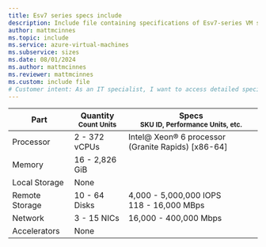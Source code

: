 ```yaml
---
title: Esv7 series specs include
description: Include file containing specifications of Esv7-series VM sizes.
author: mattmcinnes
ms.topic: include
ms.service: azure-virtual-machines
ms.subservice: sizes
ms.date: 08/01/2024
ms.author: mattmcinnes
ms.reviewer: mattmcinnes
ms.custom: include file
# Customer intent: As an IT specialist, I want to access detailed specifications for the Esv6-series VMs, so that I can select the appropriate configuration for my workloads based on performance and capacity needs.
---
```

| Part | Quantity <br><sup>Count Units | Specs <br><sup>SKU ID, Performance Units, etc.  |
|---|---|---|
| Processor      | 2 - 372 vCPUs     | Intel@ Xeon® 6 processor (Granite Rapids) [x86-64] |
| Memory         | 16 - 2,826 GiB        |    |
| Local Storage  | None         |  |
| Remote Storage | 10 - 64 Disks        | 4,000 - 5,000,000 IOPS <br>118 - 16,000 MBps |
| Network        | 3 - 15 NICs        | 16,000 - 400,000 Mbps |
| Accelerators   | None            |     |

